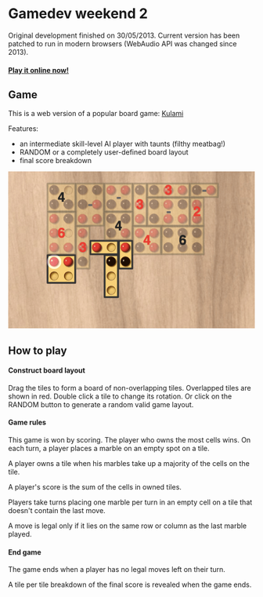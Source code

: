 # Gamedev weekend 2

Original development finished on 30/05/2013. Current version has been patched to
run in modern browsers (WebAudio API was changed since 2013).

#### [Play it online now!](http://jsyang.ca/gdw2)

## Game
This is a web version of a popular board game: [Kulami](https://boardgamegeek.com/boardgame/108831/kulami)

Features:
- an intermediate skill-level AI player with taunts (filthy meatbag!)
- RANDOM or a completely user-defined board layout
- final score breakdown

![](screenshot.png)

## How to play

#### Construct board layout
Drag the tiles to form a board of non-overlapping tiles. Overlapped tiles are shown in red. 
Double click a tile to change its rotation. Or click on the RANDOM button to generate a random
valid game layout.

#### Game rules

This game is won by scoring. The player who owns the most cells wins.
On each turn, a player places a marble on an empty spot on a tile.

A player owns a tile when his marbles take up a majority of the cells 
on the tile.

A player's score is the sum of the cells in owned tiles.

Players take turns placing one marble per turn in an empty cell on a tile that 
doesn't contain the last move.

A move is legal only if it lies on the same row or column as the last
marble played.

#### End game

The game ends when a player has no legal moves left on their turn.

A tile per tile breakdown of the final score is revealed when the game ends.

